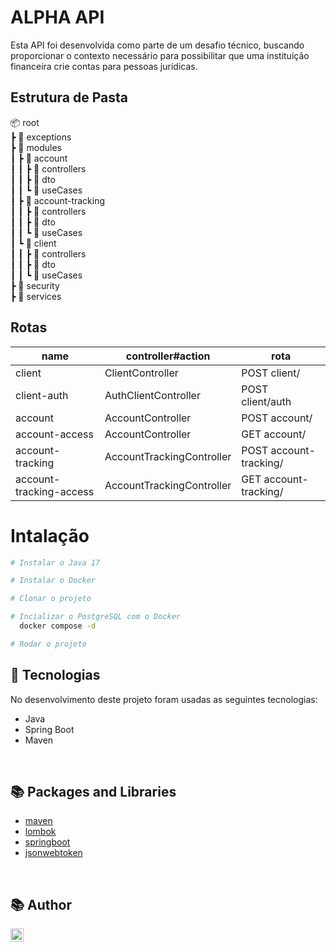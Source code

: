 # ALPHA API
Esta API foi desenvolvida como parte de um desafio técnico, buscando proporcionar o contexto necessário para possibilitar que uma instituição financeira crie contas para pessoas jurídicas.<br>

## Estrutura de Pasta

📦 root<br>
┣ 📂 exceptions<br>
┣ 📂 modules<br>
┃ ┣ 📂 account<br>
┃ ┃ ┣ 📂 controllers<br>
┃ ┃ ┣ 📂 dto<br>
┃ ┃ ┗ 📂 useCases<br>
┃ ┣ 📂 account-tracking<br>
┃ ┃ ┣ 📂 controllers<br>
┃ ┃ ┣ 📂 dto<br>
┃ ┃ ┗ 📂 useCases<br>
┃ ┗ 📂 client<br>
┃ ┃ ┣ 📂 controllers<br>
┃ ┃ ┣ 📂 dto<br>
┃ ┃ ┗ 📂 useCases<br>
┣ 📂 security<br>
┣ 📂 services<br>

## Rotas

| name                    | controller#action                | rota                     |
| ----------------------- | -------------------------------- | ------------------------ |
| client                  | ClientController                 | POST client/             |
| client-auth             | AuthClientController             | POST client/auth         |
| account                 | AccountController                | POST account/            |
| account-access          | AccountController                | GET  account/            |
| account-tracking        | AccountTrackingController        | POST account-tracking/   |
| account-tracking-access | AccountTrackingController        | GET  account-tracking/   |


# Intalação
```bash
# Instalar o Java 17

# Instalar o Docker

# Clonar o projeto 

# Incializar o PostgreSQL com o Docker
  docker compose -d

# Rodar o projeto
```

## 🚀 Tecnologias
No desenvolvimento deste projeto foram usadas as seguintes tecnologias:
* Java
* Spring Boot
* Maven

<br>

## 📚 Packages and Libraries
* [maven](https://maven.apache.org/)
* [lombok](https://projectlombok.org/)
* [springboot](https://spring.io/projects/spring-boot/)
* [jsonwebtoken](https://jwt.io/libraries)

<br>

## 📚 Author
<a href="https://www.linkedin.com/in/dayanesallet/" target="_blank"><img align="left" src="https://raw.githubusercontent.com/yushi1007/yushi1007/main/images/linkedin.svg" alt="" width="21px"/></a>